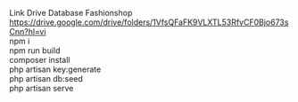 Link Drive Database Fashionshop <br>
https://drive.google.com/drive/folders/1VfsQFaFK9VLXTL53RfvCF0Bjo673sCnn?hl=vi <br>
npm i <br>
npm run build <br>
composer install <br>
php artisan key:generate <br>
php artisan db:seed <br>
php artisan serve <br>

